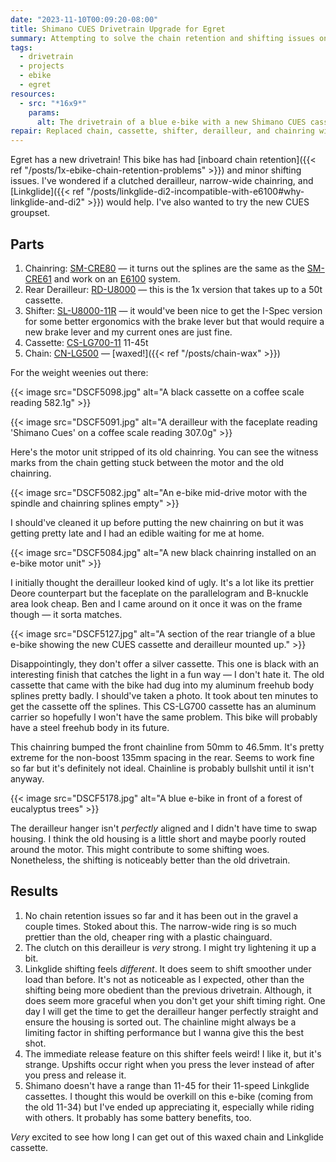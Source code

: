 ```yaml
---
date: "2023-11-10T00:09:20-08:00"
title: Shimano CUES Drivetrain Upgrade for Egret
summary: Attempting to solve the chain retention and shifting issues on my e-bike with a new drivetrain. Now it's got a narrow-wide chainring, a clutched rear derailleur, and the extra chainline increases the gap so the chain can't get stuck.
tags:
  - drivetrain
  - projects
  - ebike
  - egret
resources:
  - src: "*16x9*"
    params:
      alt: The drivetrain of a blue e-bike with a new Shimano CUES cassette, derailleur, and chainring.
repair: Replaced chain, cassette, shifter, derailleur, and chainring with a Shimano CUES groupset.
---
```


Egret has a new drivetrain! This bike has had [inboard chain retention]({{< ref "/posts/1x-ebike-chain-retention-problems" >}}) and minor shifting issues. I've wondered if a clutched derailleur, narrow-wide chainring, and [Linkglide]({{< ref "/posts/linkglide-di2-incompatible-with-e6100#why-linkglide-and-di2" >}}) would help. I've also wanted to try the new CUES groupset.

## Parts

1. Chainring: [SM-CRE80](https://bike.shimano.com/en-US/product/component/ep6-ep600/SM-CRE80.html) — it turns out the splines are the same as the [SM-CRE61](https://bike.shimano.com/en-US/product/component/city---trekking-e-bike-e6100-series/SM-CRE61.html) and work on an [E6100](https://bike.shimano.com/en-US/product/component/city---trekking-e-bike-e6100-series/DU-E6100.html) system.
1. Rear Derailleur: [RD-U8000](https://bike.shimano.com/en-US/product/component/cues-u8000/RD-U8000.html) — this is the 1x version that takes up to a 50t cassette.
1. Shifter: [SL-U8000-11R](https://bike.shimano.com/en-US/product/component/cues-u8000/SL-U8000-11R.html) — it would've been nice to get the I-Spec version for some better ergonomics with the brake lever but that would require a new brake lever and my current ones are just fine.
1. Cassette: [CS-LG700-11](https://bike.shimano.com/en-US/product/component/cues-u8000/CS-LG700-11.html) 11-45t
1. Chain: [CN-LG500](https://bike.shimano.com/en-US/product/component/ep8-ep800/CN-LG500.html) — [waxed!]({{< ref "/posts/chain-wax" >}})

For the weight weenies out there:

{{< image src="DSCF5098.jpg" alt="A black cassette on a coffee scale reading 582.1g" >}}

{{< image src="DSCF5091.jpg" alt="A derailleur with the faceplate reading 'Shimano Cues' on a coffee scale reading 307.0g" >}}

Here's the motor unit stripped of its old chainring. You can see the witness marks from the chain getting stuck between the motor and the old chainring.

{{< image src="DSCF5082.jpg" alt="An e-bike mid-drive motor with the spindle and chainring splines empty" >}}

I should've cleaned it up before putting the new chainring on but it was getting pretty late and I had an edible waiting for me at home.

{{< image src="DSCF5084.jpg" alt="A new black chainring installed on an e-bike motor unit" >}}

I initially thought the derailleur looked kind of ugly. It's a lot like its prettier Deore counterpart but the faceplate on the parallelogram and B-knuckle area look cheap. Ben and I came around on it once it was on the frame though — it sorta matches.

{{< image src="DSCF5127.jpg" alt="A section of the rear triangle of a blue e-bike showing the new CUES cassette and derailleur mounted up." >}}

Disappointingly, they don't offer a silver cassette. This one is black with an interesting finish that catches the light in a fun way — I don't hate it. The old cassette that came with the bike had dug into my aluminum freehub body splines pretty badly. I should've taken a photo. It took about ten minutes to get the cassette off the splines. This CS-LG700 cassette has an aluminum carrier so hopefully I won't have the same problem. This bike will probably have a steel freehub body in its future.

This chainring bumped the front chainline from 50mm to 46.5mm. It's pretty extreme for the non-boost 135mm spacing in the rear. Seems to work fine so far but it's definitely not ideal. Chainline is probably bullshit until it isn't anyway.

{{< image src="DSCF5178.jpg" alt="A blue e-bike in front of a forest of eucalyptus trees" >}}

The derailleur hanger isn't _perfectly_ aligned and I didn't have time to swap housing. I think the old housing is a little short and maybe poorly routed around the motor. This might contribute to some shifting woes. Nonetheless, the shifting is noticeably better than the old drivetrain.

## Results

1. No chain retention issues so far and it has been out in the gravel a couple times. Stoked about this. The narrow-wide ring is so much prettier than the old, cheaper ring with a plastic chainguard.
1. The clutch on this derailleur is _very_ strong. I might try lightening it up a bit.
1. Linkglide shifting feels _different_. It does seem to shift smoother under load than before. It's not as noticeable as I expected, other than the shifting being more obedient than the previous drivetrain. Although, it does seem more graceful when you don't get your shift timing right. One day I will get the time to get the derailleur hanger perfectly straight and ensure the housing is sorted out. The chainline might always be a limiting factor in shifting performance but I wanna give this the best shot.
1. The immediate release feature on this shifter feels weird! I like it, but it's strange. Upshifts occur right when you press the lever instead of after you press and release it.
1. Shimano doesn't have a range than 11-45 for their 11-speed Linkglide cassettes. I thought this would be overkill on this e-bike (coming from the old 11-34) but I've ended up appreciating it, especially while riding with others. It probably has some battery benefits, too.

_Very_ excited to see how long I can get out of this waxed chain and Linkglide cassette.
